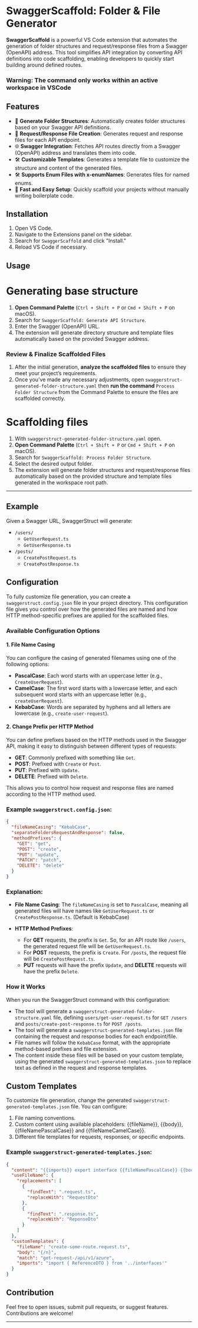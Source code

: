 # SwaggerScaffold: Folder & File Generator

**SwaggerScaffold** is a powerful VS Code extension that automates the generation of folder structures and request/response files from a Swagger (OpenAPI) address. This tool simplifies API integration by converting API definitions into code scaffolding, enabling developers to quickly start building around defined routes.

### Warning: The command only works within an active workspace in VSCode

## Features

- 🔄 **Generate Folder Structures**: Automatically creates folder structures based on your Swagger API definitions.
- 📄 **Request/Response File Creation**: Generates request and response files for each API endpoint.
- 🌐 **Swagger Integration**: Fetches API routes directly from a Swagger (OpenAPI) address and translates them into code.
- 🛠 **Customizable Templates**: Generates a template file to customize the structure and content of the generated files.
- 🛠 **Supports Enum Files with x-enumNames**: Generates files for named enums.
- 🚀 **Fast and Easy Setup**: Quickly scaffold your projects without manually writing boilerplate code.

## Installation

1. Open VS Code.
2. Navigate to the Extensions panel on the sidebar.
3. Search for `SwaggerScaffold` and click "Install."
4. Reload VS Code if necessary. 

## Usage

# Generating base structure

1. **Open Command Palette** (`Ctrl + Shift + P` or `Cmd + Shift + P` on macOS).
2. Search for `SwaggerScaffold: Generate API Structure`.
3. Enter the Swagger (OpenAPI) URL.
4. The extension will generate directory structure and template files automatically based on the provided Swagger address.

### Review & Finalize Scaffolded Files

1. After the initial generation, **analyze the scaffolded files** to ensure they meet your project’s requirements.
2. Once you’ve made any necessary adjustments, open `swaggerstruct-generated-folder-structure.yaml` then **run the command** `Process Folder Structure` from the Command Palette to ensure the files are scaffolded correctly.

# Scaffolding files

1. With `swaggerstruct-generated-folder-structure.yaml` open.
2. **Open Command Palette** (`Ctrl + Shift + P` or `Cmd + Shift + P` on macOS).
3. Search for `SwaggerScaffold: Process Folder Structure`.
4. Select the desired output folder.
5. The extension will generate folder structures and request/response files automatically based on the provided structure and template files generated in the workspace root path.
---


## Example

Given a Swagger URL, SwaggerStruct will generate:

- `/users/`  
  - `GetUserRequest.ts`
  - `GetUserResponse.ts`
- `/posts/`  
  - `CreatePostRequest.ts`
  - `CreatePostResponse.ts`
 

## Configuration

To fully customize file generation, you can create a `swaggerstruct.config.json` file in your project directory. This configuration file gives you control over how the generated files are named and how HTTP method-specific prefixes are applied for the scaffolded files.

### Available Configuration Options

#### 1. **File Name Casing**
You can configure the casing of generated filenames using one of the following options:
- **PascalCase**: Each word starts with an uppercase letter (e.g., `CreateUserRequest`).
- **CamelCase**: The first word starts with a lowercase letter, and each subsequent word starts with an uppercase letter (e.g., `createUserRequest`).
- **KebabCase**: Words are separated by hyphens and all letters are lowercase (e.g., `create-user-request`).

#### 2. **Change Prefix per HTTP Method**
You can define prefixes based on the HTTP methods used in the Swagger API, making it easy to distinguish between different types of requests:
- **GET**: Commonly prefixed with something like `Get`.
- **POST**: Prefixed with `Create` or `Post`.
- **PUT**: Prefixed with `Update`.
- **DELETE**: Prefixed with `Delete`.

This allows you to control how request and response files are named according to the HTTP method used.

### Example `swaggerstruct.config.json`:

```json
{
  "fileNameCasing": "KebabCase",
  "separateFoldersRequestAndResponse": false,
  "methodPrefixes": {
    "GET": "get",
    "POST": "create",
    "PUT": "update",
    "PATCH": "patch",
    "DELETE": "delete"
  }
}
```

### Explanation:

- **File Name Casing**: The `fileNameCasing` is set to `PascalCase`, meaning all generated files will have names like `GetUserRequest.ts` or `CreatePostResponse.ts`. (Default is KebabCase)
  
- **HTTP Method Prefixes**: 
  - For **GET** requests, the prefix is `Get`. So, for an API route like `/users`, the generated request file will be `GetUserRequest.ts`.
  - For **POST** requests, the prefix is `Create`. For `/posts`, the request file will be `CreatePostRequest.ts`.
  - **PUT** requests will have the prefix `Update`, and **DELETE** requests will have the prefix `Delete`.

### How it Works

When you run the SwaggerStruct command with this configuration:
- The tool will generate a `swaggerstruct-generated-folder-structure.yaml` file, defining `users/get-user-request.ts` for `GET /users` and `posts/create-post-response.ts` for `POST /posts`.
- The tool will generate a `swaggerstruct-generated-templates.json` file containing the request and response bodies for each endpoint/file.
- File names will follow the `KebabCase` format, with the appropriate method-based prefixes and file extension.
- The content inside these files will be based on your custom template, using the generated `swaggerstruct-generated-templates.json` to replace text as defined in the request and response templates.

## Custom Templates
To customize file generation, change the generated `swaggerstruct-generated-templates.json` file. You can configure:

1. File naming conventions.
2. Custom content using available placeholders: {{fileName}}, {{body}}, {{fileNamePascalCase}} and {{fileNameCamelCase}}.
3. Different file templates for requests, responses, or specific endpoints.

### Example `swaggerstruct-generated-templates.json`:

```json
{
  "content": "{{imports}} export interface {{fileNamePascalCase}} {{body}}",
  "useFileName": {
    "replacements": [
      {
        "findText": ".request.ts",
        "replaceWith": "RequestDto"
      },
      {
        "findText": ".response.ts",
        "replaceWith": "ReponseDto"
      }
    ]
  },
  "customTemplates": {
    "fileName": "create-some-route.request.ts",
    "body": "{/n}",
    "match": "get-request-/api/v1/azure",
    "imports": "import { ReferenceDTO } from '../interfaces'"
  }
}
```

## Contribution

Feel free to open issues, submit pull requests, or suggest features. Contributions are welcome!

---
